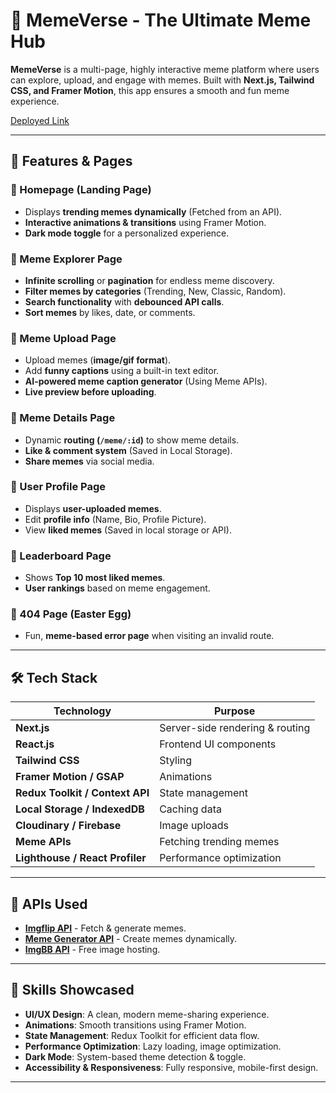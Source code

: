 # 📌 MemeVerse - The Ultimate Meme Hub

**MemeVerse** is a multi-page, highly interactive meme platform where users can explore, upload, and engage with memes. Built with **Next.js, Tailwind CSS, and Framer Motion**, this app ensures a smooth and fun meme experience.

[Deployed Link](https://meme-verse-dun.vercel.app/) 

---

## 🚀 Features & Pages

### 🔹 Homepage (Landing Page)
- Displays **trending memes dynamically** (Fetched from an API).
- **Interactive animations & transitions** using Framer Motion.
- **Dark mode toggle** for a personalized experience.

### 🔹 Meme Explorer Page
- **Infinite scrolling** or **pagination** for endless meme discovery.
- **Filter memes by categories** (Trending, New, Classic, Random).
- **Search functionality** with **debounced API calls**.
- **Sort memes** by likes, date, or comments.

### 🔹 Meme Upload Page
- Upload memes (**image/gif format**).
- Add **funny captions** using a built-in text editor.
- **AI-powered meme caption generator** (Using Meme APIs).
- **Live preview before uploading**.

### 🔹 Meme Details Page
- Dynamic **routing (`/meme/:id`)** to show meme details.
- **Like & comment system** (Saved in Local Storage).
- **Share memes** via social media.

### 🔹 User Profile Page
- Displays **user-uploaded memes**.
- Edit **profile info** (Name, Bio, Profile Picture).
- View **liked memes** (Saved in local storage or API).

### 🔹 Leaderboard Page
- Shows **Top 10 most liked memes**.
- **User rankings** based on meme engagement.

### 🔹 404 Page (Easter Egg)
- Fun, **meme-based error page** when visiting an invalid route.

---

## 🛠️ Tech Stack

| Technology  | Purpose  |
|-------------|---------|
| **Next.js** | Server-side rendering & routing |
| **React.js** | Frontend UI components |
| **Tailwind CSS** | Styling |
| **Framer Motion / GSAP** | Animations |
| **Redux Toolkit / Context API** | State management |
| **Local Storage / IndexedDB** | Caching data |
| **Cloudinary / Firebase** | Image uploads |
| **Meme APIs** | Fetching trending memes |
| **Lighthouse / React Profiler** | Performance optimization |

---

## 📡 APIs Used

- **[Imgflip API](https://imgflip.com/api)** - Fetch & generate memes.
- **[Meme Generator API](https://api.memegen.link/docs/)** - Create memes dynamically.
- **[ImgBB API](https://api.imgbb.com/)** - Free image hosting.

---

## 🎯 Skills Showcased

- **UI/UX Design**: A clean, modern meme-sharing experience.
- **Animations**: Smooth transitions using Framer Motion.
- **State Management**: Redux Toolkit for efficient data flow.
- **Performance Optimization**: Lazy loading, image optimization.
- **Dark Mode**: System-based theme detection & toggle.
- **Accessibility & Responsiveness**: Fully responsive, mobile-first design.

---
